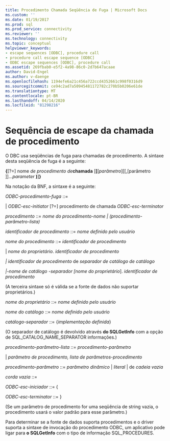 ```yaml
---
title: Procedimento Chamada Seqüência de Fuga | Microsoft Docs
ms.custom: ''
ms.date: 01/19/2017
ms.prod: sql
ms.prod_service: connectivity
ms.reviewer: ''
ms.technology: connectivity
ms.topic: conceptual
helpviewer_keywords:
- escape sequences [ODBC], procedure call
- procedure call escape sequence [ODBC]
- ODBC escape sequences [ODBC], procedure call
ms.assetid: 269fbab0-e5f2-4a98-86c0-2d7b647acaae
author: David-Engel
ms.author: v-daenge
ms.openlocfilehash: 1194efe6a21c456a722ccd4352661c998f0316d9
ms.sourcegitcommit: ce94c2ad7a50945481172782c270b5b0206e61de
ms.translationtype: MT
ms.contentlocale: pt-BR
ms.lasthandoff: 04/14/2020
ms.locfileid: "81298216"
---
```

# <a name="procedure-call-escape-sequence"></a>Sequência de escape da chamada de procedimento
O DBC usa seqüências de fuga para chamadas de procedimento. A sintaxe desta seqüência de fuga é a seguinte:  
  
 **{**[?=] nome *de procedimento de***chamada** [**[**[*parâmetro*][[,[parâmetro ]]...*parameter* **)**]**}**  
  
 Na notação da BNF, a sintaxe é a seguinte:  
  
 *ODBC-procedimento-fuga* ::=  
  
 &#124; *ODBC-esc-initiator* [?=] procedimento de chamada *ODBC-esc-terminator*  
  
 *procedimento* ::= *nome do procedimento-nome* *&#124;* *(procedimento-parâmetro-lista)*  
  
 *identificador de procedimento* ::= *nome definido pelo usuário*  
  
 *nome do procedimento* ::= *identificador de procedimento*  
  
 &#124; *nome do proprietário*. *identificador de procedimento*  
  
 *&#124; identificador de procedimento* de *separador de catálogo de catálogo*  
  
 *&#124;-nome de catálogo -separador* *[nome do proprietário*]. *identificador de procedimento*  
  
 (A terceira sintaxe só é válida se a fonte de dados não suportar proprietários.)  
  
 *nome do proprietário* ::= *nome definido pelo usuário*  
  
 *nome do catálogo* ::= *nome definido pelo usuário*  
  
 *catálogo-separador* ::= {*implementação definida*}  
  
 (O separador de catálogo é devolvido através **do SQLGetInfo** com a opção de SQL_CATALOG_NAME_SEPARATOR informações.)  
  
 *procedimento-parâmetro-lista* ::= *procedimento-parâmetro*  
  
 &#124; *parâmetro de procedimento,* *lista de parâmetros-procedimento*  
  
 *procedimento-parâmetro* ::= *parâmetro dinâmico* &#124; *literal* &#124; de *cadeia vazia*  
  
 *corda vazia* ::=  
  
 *ODBC-esc-iniciador* ::= {  
  
 *ODBC-esc-terminator* ::= }  
  
 (Se um parâmetro de procedimento for uma seqüência de string vazia, o procedimento usará o valor padrão para esse parâmetro.)  
  
 Para determinar se a fonte de dados suporta procedimentos e o driver suporta a sintaxe de invocação do procedimento ODBC, um aplicativo pode ligar para **o SQLGetInfo** com o tipo de informação SQL_PROCEDURES.
